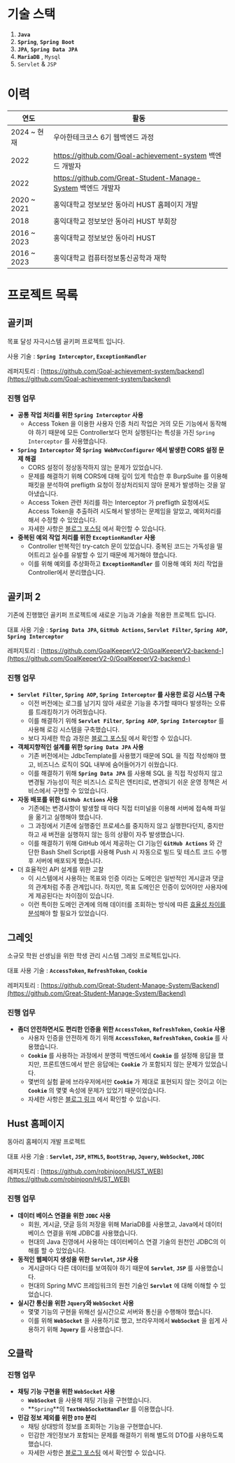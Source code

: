 # 기술 스택

1. **`Java`** 
2. **`Spring`**, **`Spring Boot`**
3. **`JPA`**, **`Spring Data JPA`** 
4. **`MariaDB`** , `Mysql` 
5. `Servlet` & `JSP`
# 이력

| 연도 | 활동 |
| --- | --- |
| 2024 ~ 현재 | 우아한테크코스 6기 웹백엔드 과정 |
| 2022 | https://github.com/Goal-achievement-system 백엔드 개발자 |
| 2022 | https://github.com/Great-Student-Manage-System 백엔드 개발자 |
| 2020 ~ 2021 | 홍익대학교 정보보안 동아리 HUST 홈페이지 개발 |
| 2018 | 홍익대학교 정보보안 동아리 HUST 부회장 |
| 2016 ~ 2023 | 홍익대학교 정보보안 동아리 HUST |
| 2016 ~ 2023 | 홍익대학교 컴퓨터정보통신공학과 재학 |
# 프로젝트 목록

## 골키퍼

목표 달성 자극시스템 골키퍼 프로젝트 입니다.

사용 기술 : **`Spring Interceptor`, `ExceptionHandler`**

레퍼지토리 : [https://github.com/Goal-achievement-system/backend](https://github.com/Goal-achievement-system/backend)

### 진행 업무

- **공통 작업 처리를 위한 `Spring Interceptor` 사용**
    - Access Token 을 이용한 사용자 인증 처리 작업은 거의 모든 기능에서 동작해야 하기 때문에 모든 Controller보다 먼저 실행된다는 특성을 가진 `Spring Interceptor` 를 사용했습니다.
- **`Spring Interceptor` 와 `Spring WebMvcConfigurer` 에서 발생한 CORS 설정 문제 해결**
    - CORS 설정이 정상동작하지 않는 문제가 있었습니다.
    - 문제를 해결하기 위해 CORS에 대해 깊이 있게 학습한 후 BurpSuite 를 이용해 패킷을 분석하여 prefligth 요청이 정상처리되지 않아 문제가 발생하는 것을 알아냈습니다.
    - Access Token 관련 처리를 하는 Interceptor 가 prefligth 요청에서도 Access Token을 추출하려 시도해서 발생하는 문제임을 알았고, 예외처리를 해서 수정할 수 있었습니다.
    - 자세한 사항은 [블로그 포스팅](https://www.notion.so/CORS-a320cfb895234bdeb8cc5e7248ac65a2) 에서 확인할 수 있습니다.
- **중복된 예외 작업 처리를 위한 `ExceptionHandler` 사용**
    - Controller 반복적인 try-catch 문이 있었습니다. 중복된 코드는 가독성을 떨어트리고 실수를 유발할 수 있기 때문에 제거해야 했습니다.
    - 이를 위해 예외를 추상화하고 **`ExceptionHandler`** 를 이용해 예외 처리 작업을 Controller에서 분리했습니다.

## 골키퍼 2

기존에 진행했던 골키퍼 프로젝트에 새로운 기능과 기술을 적용한 프로젝트 입니다.

대표 사용 기술 : **`Spring Data JPA`, `GitHub Actions`, `Servlet Filter`, `Spring AOP`, `Spring Interceptor`**

레퍼지토리 : [https://github.com/GoalKeeperV2-0/GoalKeeperV2-backend-](https://github.com/GoalKeeperV2-0/GoalKeeperV2-backend-)

### 진행 업무

- **`Servlet Filter`, `Spring AOP`, `Spring Interceptor` 를 사용한 로깅 시스템 구축**
    - 이전 버전에는 로그를 남기지 않아 새로운 기능을 추가할 때마다 발생하는 오류를 트래킹하기가 어려웠습니다.
    - 이를 해결하기 위해 **`Servlet Filter`**, **`Spring AOP`**, **`Spring Interceptor`** 를 사용해 로깅 시스템을 구축했습니다.
    - 보다 자세한 학습 과정은 [블로그 포스팅](https://www.notion.so/Spring-Boot-REST-API-System-Logging-6a833112c36b4482855de067b255e1c7) 에서 확인할 수 있습니다.
- **객체지향적인 설계를 위한 `Spring Data JPA` 사용**
    - 기존 버전에서는 JdbcTemplate를 사용했기 때문에 SQL 을 직접 작성해야 했고, 비즈니스 로직이 SQL 내부에 숨어들어가기 쉬웠습니다.
    - 이를 해결하기 위해 **`Spring Data JPA`** 를 사용해 SQL 을 직접 작성하지 않고 변경될 가능성이 적은 비즈니스 로직은 엔티티로, 변경되기 쉬운 운영 정책은 서비스에서 구현할 수 있었습니다.
- **자동 배포를 위한 `GitHub Actions` 사용**
    - 기존에는 변경사항이 발생할 때 마다 직접 터미널을 이용해 서버에 접속해 파일을 옮기고 실행해야 했습니다.
    - 그 과정에서 기존에 실행중인 프로세스를 중지하지 않고 실행한다던지, 중지만 하고 새 버전을 실행하지 않는 등의 상황이 자주 발생했습니다.
    - 이를 해결하기 위해 GitHub 에서 제공하는 CI 기능인 **`GitHub Actions`** 와 간단한 Bash Shell Script를 사용해 Push 시 자동으로 빌드 및 테스트 코드 수행 후 서버에 배포되게 했습니다.
- 더 효율적인 API 설계를 위한 고찰
    - 이 시스템에서 사용하는 목표와 인증 이라는 도메인은 일반적인 게시글과 댓글 의 관계처럼 주종 관계입니다. 하지만, 목표 도메인은 인증이 있어야만 사용자에게 제공된다는 차이점이 있습니다.
    - 이런 특이한 도메인 관계에 의해 데이터를 조회하는 방식에 따른 [효율성 차이를 분석](https://www.notion.so/2249852f04a148179bf135373f1d071b)해야 할 필요가 있었습니다.

## 그레잇

소규모 학원 선생님을 위한 학생 관리 시스템 그레잇 프로젝트입니다.

대표 사용 기술 : **`AccessToken`, `RefreshToken`, `Cookie`**

레퍼지토리 : [https://github.com/Great-Student-Manage-System/Backend](https://github.com/Great-Student-Manage-System/Backend)

### 진행 업무

- **좀더 안전하면서도 편리한 인증을 위한 `AccessToken`, `RefreshToken`, `Cookie` 사용**
    - 사용자 인증을 안전하게 하기 위해 **`AccessToken`, `RefreshToken`, `Cookie`**  를 사용했습니다.
    - **`Cookie`** 를 사용하는 과정에서 분명히 백엔드에서 **`Cookie`** 를 설정해 응답을 했지만, 프론트엔드에서 받은 응답에는 **`Cookie`** 가 포함되지 않는 문제가 있었습니다.
    - 몇번의 실험 끝에 브라우저에서만 **`Cookie`** 가 제대로 표현되지 않는 것이고 이는 **`Cookie`** 의 몇몇 속성에 문제가 있었기 때문이었습니다.
    - 자세한 사항은 [블로그 링크](https://www.notion.so/Great-ab2740cf8f6e450684d15e816da65742) 에서 확인할 수 있습니다.

## Hust 홈페이지

동아리 홈페이지 개발 프로젝트

대표 사용 기술 : **`Servlet`, `JSP`, `HTML5`, `BootStrap`, `Jquery`, `WebSocket`, `JDBC`**

레퍼지토리 : [https://github.com/robinjoon/HUST_WEB](https://github.com/robinjoon/HUST_WEB)

### 진행 업무

- **데이터 베이스 연결을 위한 `JDBC` 사용**
    - 회원, 게시글, 댓글 등의 저장을 위해 MariaDB를 사용했고, Java에서 데이터베이스 연결을 위해 JDBC를 사용했습니다.
    - 현대의 Java 진영에서 사용하는 데이터베이스 연결 기술의 원천인 JDBC의 이해를 할 수 있었습니다.
- **동적인 웹페이지 생성을 위한 `Servlet`, `JSP` 사용**
    - 게시글마다 다른 데이터를 보여줘야 하기 때문에 **`Servlet`**, **`JSP`** 를 사용했습니다.
    - 현대의 Spring MVC 프레임워크의 원천 기술인 **`Servlet`** 에 대해 이해할 수 있었습니다.
- **실시간 통신을 위한 `Jquery`와 `WebSocket` 사용**
    - 몇몇 기능의 구현을 위해선 실시간으로 서버와 통신을 수행해야 했습니다.
    - 이를 위해 **`WebSocket`** 을 사용하기로 했고, 브라우저에서 **`WebSocket`** 을 쉽게 사용하기 위해 **`Jquery`** 를 사용했습니다.

## 오클락
### 진행 업무
- **채팅 기능 구현을 위한 `WebSocket` 사용**
    - **`WebSocket`** 을 사용해 채팅 기능을 구현했습니다.
    - **`Spring`**의 **`TextWebSocketHandler`** 를 이용했습니다.
- **민감 정보 제외를 위한 `DTO` 분리**
    - 채팅 상대방의 정보를 조회하는 기능을 구현했습니다.
    - 민감한 개인정보가 포함되는 문제를 해결하기 위해 별도의 DTO를 사용하도록 했습니다.
    - 자세한 사항은 [블로그 포스팅](https://robinjoon.notion.site/DB-3655ea99edd8413790635d4d3abd5e54) 에서 확인할 수 있습니다.
